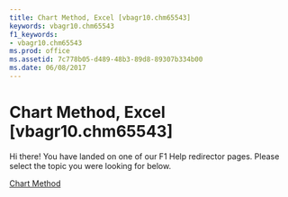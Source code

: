 ```yaml
---
title: Chart Method, Excel [vbagr10.chm65543]
keywords: vbagr10.chm65543
f1_keywords:
- vbagr10.chm65543
ms.prod: office
ms.assetid: 7c778b05-d489-48b3-89d8-89307b334b00
ms.date: 06/08/2017
---
```



# Chart Method, Excel [vbagr10.chm65543]

Hi there! You have landed on one of our F1 Help redirector pages. Please select the topic you were looking for below.

[Chart Method](http://msdn.microsoft.com/library/09cd714c-7bdb-4cb5-dbdc-796a83c860fd%28Office.15%29.aspx)


